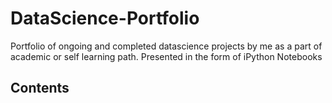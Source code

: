 # DataScience-Portfolio
Portfolio of ongoing and completed datascience projects by me as a part of academic or self learning path. Presented in the form of iPython Notebooks

## Contents
